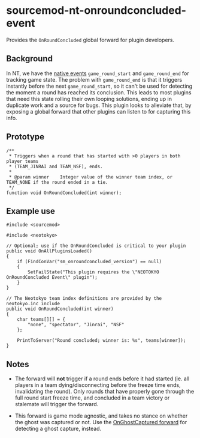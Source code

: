 # sourcemod-nt-onroundconcluded-event
Provides the `OnRoundConcluded` global forward for plugin developers.

## Background
In NT, we have the [native events](https://wiki.alliedmods.net/Neotokyo_Events) `game_round_start` and `game_round_end` for tracking game state. The problem with `game_round_end` is that it triggers instantly before the next `game_round_start`, so it can't be used for detecting the moment a round has reached its conclusion. This leads to most plugins that need this state rolling their own looping solutions, ending up in duplicate work and a source for bugs. This plugin looks to alleviate that, by exposing a global forward that other plugins can listen to for capturing this info.

## Prototype
```sp
/**
 * Triggers when a round that has started with >0 players in both player teams
 * (TEAM_JINRAI and TEAM_NSF), ends.
 *
 * @param winner    Integer value of the winner team index, or TEAM_NONE if the round ended in a tie.
 */
function void OnRoundConcluded(int winner);
```

## Example use
```sp
#include <sourcemod>

#include <neotokyo>

// Optional; use if the OnRoundConcluded is critical to your plugin
public void OnAllPluginsLoaded()
{
    if (FindConVar("sm_onroundconcluded_version") == null)
    {
        SetFailState("This plugin requires the \"NEOTOKYO OnRoundConcluded Event\" plugin");
    }
}

// The Neotokyo team index definitions are provided by the neotokyo.inc include
public void OnRoundConcluded(int winner)
{
    char teams[][] = {
        "none", "spectator", "Jinrai", "NSF"
    };

    PrintToServer("Round concluded; winner is: %s", teams[winner]);
}
```

## Notes
* The forward will **not** trigger if a round ends before it had started (ie. all players in a team dying/disconnecting before the freeze time ends, invalidating the round). Only rounds that have properly gone through the full round start freeze time, and concluded in a team victory or stalemate will trigger the forward.

* This forward is game mode agnostic, and takes no stance on whether the ghost was captured or not. Use the [OnGhostCaptured forward](https://github.com/softashell/nt-sourcemod-plugins/blob/master/scripting/nt_ghostcap.sp) for detecting a ghost capture, instead.
